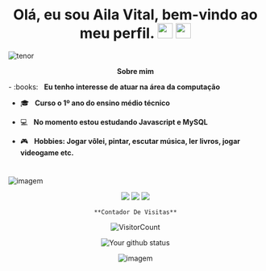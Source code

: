 <h1 align="center"> Olá, eu sou <strong>Aila Vital,</strong> bem-vindo ao meu perfil.                                                                                     
  <img src="https://github.com/TheDudeThatCode/TheDudeThatCode/blob/master/Assets/Mario_Hello_Big.gif" width="30px">
  <img src="https://media.giphy.com/media/hvRJCLFzcasrR4ia7z/giphy.gif" width="30px"></h1
                                                                                        
  <div align="center">
   
   ![tenor](https://github.com/AilaVital/ailavital/assets/164503762/ec4eff15-1078-49ab-98dc-86856cbaf1d7)


<p align="center"><b>Sobre mim</b></p>
- :books: &nbsp; <strong>Eu tenho interesse de atuar na área da computação</strong>
  
- 🎓 &nbsp; <strong>Curso o 1º ano do ensino médio técnico</strong>

- :computer: &nbsp; <strong>No momento estou estudando Javascript e MySQL</strong>

- 🎮 &nbsp; <strong>Hobbies: Jogar vôlei, pintar, escutar música, ler livros, jogar videogame etc.</strong>
#
![imagem](https://cdn.akamai.steamstatic.com/steam/apps/1118650/ss_b85f33fffa250e5ea6303634ff3dfac1d92b9251.1920x1080.jpg?t=1675972900)

<div align="center">

  <a href="#" alt="Gmail">
    <img src="https://img.shields.io/badge/-Gmail-FF0000?style=flat-square&labelColor=FF0000&logo=gmail&logoColor=white&link=LINK-DO-SEU-EMAIL"/></a>

  <a href="#" alt="Linkedin">
    <img src="https://img.shields.io/badge/-Linkedin-0e76a8?style=flat-square&logo=Linkedin&logoColor=white&link=LINK-DO-SEU-LINKEDIN" /></a>

  <a href="#" alt="Instagram">
    <img src="https://img.shields.io/badge/-Instagram-DF0174?style=flat-square&labelColor=DF0174&logo=instagram&logoColor=white&link=LINK-DO-SEU-INSTAGRAM"/></a>

    **Contador De Visitas**


![VisitorCount](https://profile-counter.glitch.me/{ailavital}/count.svg) 

<div align="center">

![Your github status](https://github-readme-stats.vercel.app/api?username=ailavital&show_icons=true&theme=dark)

![imagem](https://cdn.akamai.steamstatic.com/steam/apps/1118650/ss_b85f33fffa250e5ea6303634ff3dfac1d92b9251.1920x1080.jpg?t=1675972900)


</div>

